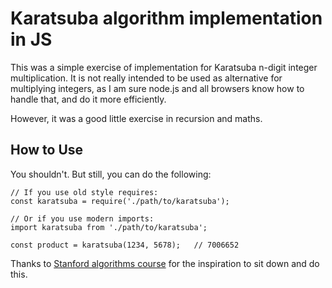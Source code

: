 # Karatsuba algorithm implementation in JS

This was a simple exercise of implementation for Karatsuba n-digit integer multiplication.
It is not really intended to be used as alternative for multiplying integers, as I am
sure node.js and all browsers know how to handle that, and do it more efficiently.

However, it was a good little exercise in recursion and maths.

## How to Use

You shouldn't. But still, you can do the following:

```
// If you use old style requires:
const karatsuba = require('./path/to/karatsuba');

// Or if you use modern imports:
import karatsuba from './path/to/karatsuba';

const product = karatsuba(1234, 5678);   // 7006652 
```

Thanks to [Stanford algorithms course](https://lagunita.stanford.edu/courses/course-v1:Engineering+Algorithms1+SelfPaced/about) 
for the inspiration to sit down and do this.
